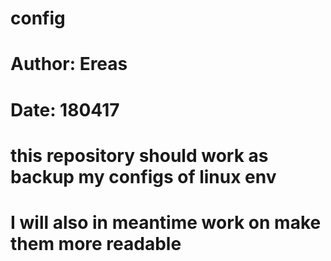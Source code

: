 # config
#
# Author:	Ereas
#
# Date:		180417
#
# this repository should work as backup my configs of linux env
#
# I will also in meantime work on make them more readable
#
# 
